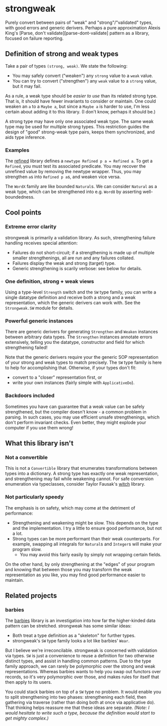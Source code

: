 [lib-refined-hackage]: https://hackage.haskell.org/package/refined
[lib-barbies-hackage]: https://hackage.haskell.org/package/barbies

# strongweak
Purely convert between pairs of "weak" and "strong"/"validated" types, with good
errors and generic derivers. Perhaps a pure approximation Alexis King's [Parse,
don't validate][parse-dont-validate] pattern as a library, focused on failure
reporting.

## Definition of strong and weak types
Take a pair of types `(strong, weak)`. We state the following:

  * You may safely convert ("weaken") any `strong` value to a `weak` value.
  * You can try to convert ("strengthen") any `weak` value to a `strong` value,
    but it may fail.

As a rule, a weak type should be *easier to use* than its related strong type.
That is, it should have fewer invariants to consider or maintain. One could
weaken an `a` to a `Maybe a`, but since a `Maybe a` is harder to use, I'm less
certain about adding it to this library. (I don't know, perhaps it should be.)

A strong type may have only one associated weak type. The same weak type may be
used for multiple strong types. This restriction guides the design of "good"
strong-weak type pairs, keeps them synchronized, and aids type inference.

### Examples
The [refined][lib-refined-hackage] library defines a `newtype Refined p a =
Refined a`. To get a `Refined`, you must test its associated predicate. You may
recover the unrefined value by removing the newtype wrapper. Thus, you may
strengthen `a`s into `Refined p a`s, and weaken vice versa.

The `WordX` family are like bounded `Natural`s. We can consider `Natural` as a
weak type, which can be strengthened into e.g. `Word8` by asserting
well-boundedness.

## Cool points
### Extreme error clarity
strongweak is primarily a validation library. As such, strengthening failure
handling receives special attention:

  * Failures do not short-circuit; if a strengthening is made up of multiple
    smaller strengthenings, all are run and any failures collated.
  * Failures display the weak and strong (target) type.
  * Generic strengthening is scarily verbose: see below for details.

### One definition, strong + weak views
Using a type-level `Strength` switch and the `SW` type family, you can write a
single datatype definition and receive both a strong and a weak representation,
which the generic derivers can work with. See the `Strongweak.SW` module for
details.

### Powerful generic instances
There are generic derivers for generating `Strengthen` and `Weaken` instances
between arbitrary data types. The `Strengthen` instances annotate errors
extensively, telling you the datatype, constructor and field for which
strengthening failed!

Note that the generic derivers require your the generic SOP representation of
your strong and weak types to match precisely. The `SW` type family is here to
help for accomplishing that. Otherwise, if your types don't fit:

  * convert to a "closer" representation first, or
  * write your own instances (fairly simple with `ApplicativeDo`).

### Backdoors included
Sometimes you have can guarantee that a weak value can be safely strengthened,
but the compiler doesn't know - a common problem in parsing. In such cases, you
may use efficient unsafe strengthenings, which don't perform invariant checks.
Even better, they might explode your computer if you use them wrong!

## What this library isn't
### Not a convertible
This is not a `Convertible` library that enumerates transformations between
types into a dictionary. A strong type has exactly one weak representation, and
strengthening may fail while weakening cannot. For safe conversion enumeration
via typeclasses, consider Taylor Fausak's
[witch](https://hackage.haskell.org/package/witch) library.

### Not particularly speedy
The emphasis is on safety, which may come at the detriment of performance:

  * Strengthening and weakening might be slow. This depends on the type and the
    implementation. I try a little to ensure good performance, but not a lot.
  * Strong types can be more performant than their weak counterparts. For
    example, swapping all integrals for `Natural`s and `Integer`s will make your
    program slow.
    * You may avoid this fairly easily by simply not wrapping certain fields.

On the other hand, by only strengthening at the "edges" of your program and
knowing that between those you may transform the weak representation as you
like, you may find good performance easier to maintain.

## Related projects
### barbies
The [barbies][lib-barbies-hackage] library is an investigation into how far the
higher-kinded data pattern can be stretched. strongweak has some similar ideas:

  * Both treat a type definition as a "skeleton" for further types.
  * strongweak's `SW` type family looks a lot like barbies' `Wear`.

But I believe we're irreconcilable. strongweak is concerned with validation via
types. `SW` is just a convenience to reuse a definition for two otherwise
distinct types, and assist in handling common patterns. Due to the type family
approach, we can rarely be polymorphic over the strong and weak representations.
Whereas barbies wants to help you swap out functors over records, so it's very
polymorphic over those, and makes rules for itself that then apply to its users.

You could stack barbies on top of a `SW` type no problem. It would enable you to
split strengthening into two phases: strengthening each field, then gathering
via traverse (rather than doing both at once via applicative do). That thinking
helps reassure me that these ideas are separate. *(Note: I would hesitate to
write such a type, because the definition would start to get mighty complex.)*

